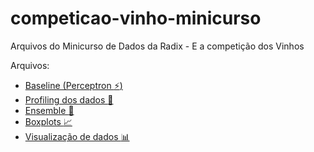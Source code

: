 # competicao-vinho-minicurso

Arquivos do Minicurso de Dados da Radix - E a competição dos Vinhos

Arquivos:  
- [Baseline (Perceptron :zap:)](https://github.com/samirsaliba/competicao-vinho-minicurso/blob/main/baseline.ipynb)
- [Profiling dos dados :mag_right:](https://github.com/samirsaliba/competicao-vinho-minicurso/blob/main/data%20profiling.ipynb)
- [Ensemble :dart:](https://github.com/samirsaliba/competicao-vinho-minicurso/blob/main/ensemble.ipynb)
- [Boxplots :chart_with_upwards_trend:](https://github.com/samirsaliba/competicao-vinho-minicurso/blob/main/boxplots.ipynb)
- [Visualização de dados :bar_chart:](https://github.com/samirsaliba/competicao-vinho-minicurso/blob/main/visualizacao_dados.ipynb)
